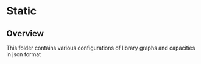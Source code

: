 # Static

## Overview
This folder contains various configurations of library graphs and capacities in json format